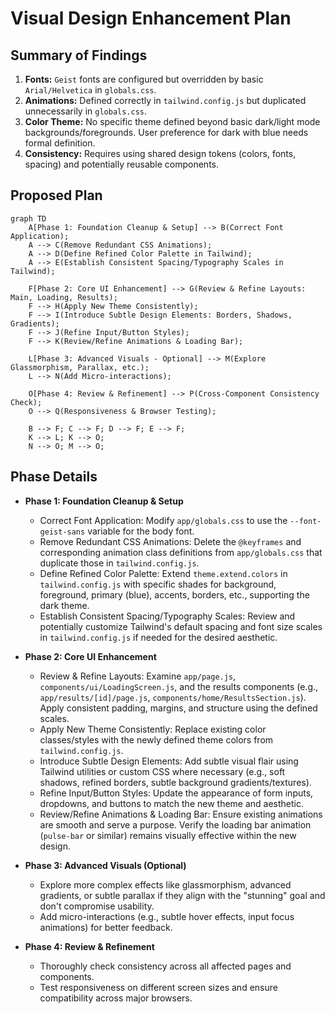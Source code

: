 # Visual Design Enhancement Plan

## Summary of Findings

1.  **Fonts:** `Geist` fonts are configured but overridden by basic `Arial/Helvetica` in `globals.css`.
2.  **Animations:** Defined correctly in `tailwind.config.js` but duplicated unnecessarily in `globals.css`.
3.  **Color Theme:** No specific theme defined beyond basic dark/light mode backgrounds/foregrounds. User preference for dark with blue needs formal definition.
4.  **Consistency:** Requires using shared design tokens (colors, fonts, spacing) and potentially reusable components.

## Proposed Plan

```mermaid
graph TD
    A[Phase 1: Foundation Cleanup & Setup] --> B(Correct Font Application);
    A --> C(Remove Redundant CSS Animations);
    A --> D(Define Refined Color Palette in Tailwind);
    A --> E(Establish Consistent Spacing/Typography Scales in Tailwind);

    F[Phase 2: Core UI Enhancement] --> G(Review & Refine Layouts: Main, Loading, Results);
    F --> H(Apply New Theme Consistently);
    F --> I(Introduce Subtle Design Elements: Borders, Shadows, Gradients);
    F --> J(Refine Input/Button Styles);
    F --> K(Review/Refine Animations & Loading Bar);

    L[Phase 3: Advanced Visuals - Optional] --> M(Explore Glassmorphism, Parallax, etc.);
    L --> N(Add Micro-interactions);

    O[Phase 4: Review & Refinement] --> P(Cross-Component Consistency Check);
    O --> Q(Responsiveness & Browser Testing);

    B --> F; C --> F; D --> F; E --> F;
    K --> L; K --> O;
    N --> O; M --> O;
```

## Phase Details

*   **Phase 1: Foundation Cleanup & Setup**
    *   Correct Font Application: Modify `app/globals.css` to use the `--font-geist-sans` variable for the body font.
    *   Remove Redundant CSS Animations: Delete the `@keyframes` and corresponding animation class definitions from `app/globals.css` that duplicate those in `tailwind.config.js`.
    *   Define Refined Color Palette: Extend `theme.extend.colors` in `tailwind.config.js` with specific shades for background, foreground, primary (blue), accents, borders, etc., supporting the dark theme.
    *   Establish Consistent Spacing/Typography Scales: Review and potentially customize Tailwind's default spacing and font size scales in `tailwind.config.js` if needed for the desired aesthetic.

*   **Phase 2: Core UI Enhancement**
    *   Review & Refine Layouts: Examine `app/page.js`, `components/ui/LoadingScreen.js`, and the results components (e.g., `app/results/[id]/page.js`, `components/home/ResultsSection.js`). Apply consistent padding, margins, and structure using the defined scales.
    *   Apply New Theme Consistently: Replace existing color classes/styles with the newly defined theme colors from `tailwind.config.js`.
    *   Introduce Subtle Design Elements: Add subtle visual flair using Tailwind utilities or custom CSS where necessary (e.g., soft shadows, refined borders, subtle background gradients/textures).
    *   Refine Input/Button Styles: Update the appearance of form inputs, dropdowns, and buttons to match the new theme and aesthetic.
    *   Review/Refine Animations & Loading Bar: Ensure existing animations are smooth and serve a purpose. Verify the loading bar animation (`pulse-bar` or similar) remains visually effective within the new design.

*   **Phase 3: Advanced Visuals (Optional)**
    *   Explore more complex effects like glassmorphism, advanced gradients, or subtle parallax if they align with the "stunning" goal and don't compromise usability.
    *   Add micro-interactions (e.g., subtle hover effects, input focus animations) for better feedback.

*   **Phase 4: Review & Refinement**
    *   Thoroughly check consistency across all affected pages and components.
    *   Test responsiveness on different screen sizes and ensure compatibility across major browsers.